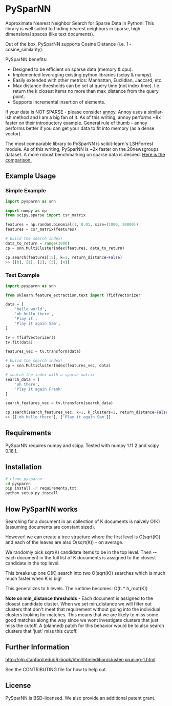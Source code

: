 # PySparNN
Approximate Nearest Neighbor Search for Sparse Data in Python! This library is well suited to finding nearest neighbors in sparse, high dimensional spaces (like text documents). 

Out of the box, PySparNN supports Cosine Distance (i.e. 1 - cosine_similarity).

PySparNN benefits:
 * Designed to be efficient on sparse data (memory & cpu).
 * Implemented leveraging existing python libraries (scipy & numpy).
 * Easily extended with other metrics: Manhattan, Euclidian, Jaccard, etc.
 * Max distance thresholds can be set at query time (not index time). I.e. return the k closest items no more than max_distance from the query point.
 * Supports incremental insertion of elements.

If your data is NOT SPARSE - please consider [annoy](https://github.com/spotify/annoy). Annoy uses a similar-ish method and I am a big fan of it. As of this writing, annoy performs ~8x faster on their introductory example. 
General rule of thumb - annoy performs better if you can get your data to fit into memory (as a dense vector).

The most comparable library to PySparNN is scikit-learn's LSHForrest module. As of this writing, PySparNN is ~2x faster on the 20newsgroups dataset. A more robust benchmarking on sparse data is desired. [Here is the comparison.](https://github.com/facebookresearch/pysparnn/blob/master/examples/enron.ipynb)

## Example Usage
### Simple Example
```python
import pysparnn as snn

import numpy as np
from scipy.sparse import csr_matrix

features = np.random.binomial(1, 0.01, size=(1000, 20000))
features = csr_matrix(features)

# build the search index!
data_to_return = range(1000)
cp = snn.MultiClusterIndex(features, data_to_return)

cp.search(features[:5], k=1, return_distance=False)
>> [[0], [1], [2], [3], [4]]
```
### Text Example
```python
import pysparnn as snn

from sklearn.feature_extraction.text import TfidfVectorizer

data = [
    'hello world',
    'oh hello there',
    'Play it',
    'Play it again Sam',
]    

tv = TfidfVectorizer()
tv.fit(data)

features_vec = tv.transform(data)

# build the search index!
cp = snn.MultiClusterIndex(features_vec, data)

# search the index with a sparse matrix
search_data = [
    'oh there',
    'Play it again Frank'
]

search_features_vec = tv.transform(search_data)

cp.search(search_features_vec, k=1, k_clusters=2, return_distance=False)
>> [['oh hello there'], ['Play it again Sam']]

```

## Requirements
PySparNN requires numpy and scipy. Tested with numpy 1.11.2 and scipy 0.18.1.

## Installation
```bash
# clone pysparnn
cd pysparnn 
pip install -r requirements.txt 
python setup.py install
```

## How PySparNN works
Searching for a document in an collection of K documents is naively O(K) (assuming documents are constant sized). 

However! we can create a tree structure where the first level is O(sqrt(K)) and each of the leaves are also O(sqrt(K)) - on average.

We randomly pick sqrt(K) candidate items to be in the top level. Then -- each document in the full list of K documents is assigned to the closest candidate in the top level.

This breaks up one O(K) search into two O(sqrt(K)) searches which is much much faster when K is big!

This generalizes to h levels. The runtime becomes:
    O(h * h_root(K))

**Note on min_distance thresholds** - Each document is assigned to the closest candidate cluster. When we set min_distance we will filter out clusters that don't meet that requirement without going into the individual clusters looking for matches. This means that we are likely to miss some good matches along the way since we wont investigate clusters that just miss the cutoff. A (planned) patch for this behavior would be to also search clusters that 'just' miss this cutoff. 

## Further Information
http://nlp.stanford.edu/IR-book/html/htmledition/cluster-pruning-1.html

See the CONTRIBUTING file for how to help out.

## License
PySparNN is BSD-licensed. We also provide an additional patent grant.
